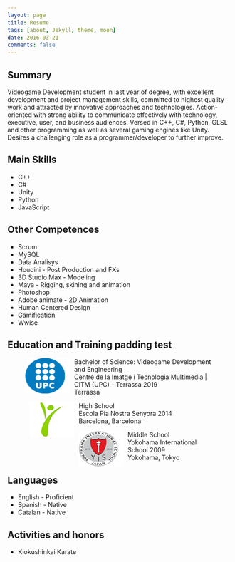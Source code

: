 ```yaml
---
layout: page
title: Resume
tags: [about, Jekyll, theme, moon]
date: 2016-03-21
comments: false
---
```


## Summary
Videogame Development student in last year of degree, with excellent development and project management skills, committed to highest quality work and attracted by innovative approaches and technologies. Action-oriented with strong ability to communicate effectively with technology, executive, user, and business audiences.
Versed in C++, C#, Python, GLSL and other programming as well as several gaming engines like Unity. Desires a challenging role as a programmer/developer to further improve.

## Main Skills
* C++
* C#
* Unity
* Python
* JavaScript

## Other Competences
* Scrum
* MySQL
* Data Analisys
* Houdini - Post Production and FXs
* 3D Studio Max - Modeling
* Maya - Rigging, skining and animation
* Photoshop
* Adobe animate - 2D Animation
* Human Centered Design
* Gamification
* Wwise

## Education and Training padding test

<figure>
    <p>
    <img src="../assets/img/UPC.png" alt="" style="width:100px; height:80px; float:left; padding:0px 10px 0px 0px">
    Bachelor of Science: Videogame Development and Engineering<br />
    Centre de la Imatge i Tecnologia Multimedia | CITM (UPC) - Terrassa 2019<br />
    Terrassa<br />
    </p>   
</figure>

<figure>
    <p>
    <img src="../assets/img/PIA.png" alt="" style="width:100px; height:80px; float:left; padding:0px 10px 0px 10px">
    High School<br />
    Escola Pia Nostra Senyora 2014<br />
    Barcelona, Barcelona<br />
    </p>   
</figure>

<figure>
    <p>
    <img src="../assets/img/YIS.png" alt="" style="width:100px; height:80px; float:left; padding:0px 10px 0px 0px">
    Middle School<br />
    Yokohama International School 2009<br />
    Yokohama, Tokyo<br />
    </p>   
</figure>

## Languages
* English - Proficient
* Spanish - Native
* Catalan - Native

## Activities and honors
* Kiokushinkai Karate
